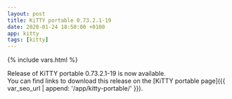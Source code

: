 ```yaml
---
layout: post
title: KiTTY portable 0.73.2.1-19
date: 2020-01-24 18:50:00 +0100
app: kitty
tags: [kitty]
---
```

{% include vars.html %}

Release of KiTTY portable 0.73.2.1-19 is now available.<br />
You can find links to download this release on the [KiTTY portable page]({{ var_seo_url | append: '/app/kitty-portable/' }}).